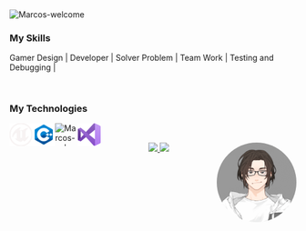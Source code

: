 <img title="Marcos-welcome" src="https://github.com/cunha-dd/animation.svg/blob/master/readme.svg" alt="Marcos-welcome" align="center" height="" width="2000">

<h3>My Skills</h3>
<div style="display: inline_block">
 <p>Gamer Design | Developer | Solver Problem | Team Work | Testing and Debugging | </p>
</div>
</br>
<h3>My Technologies</h3>
<div style="display: inline_block">
    <img align="left" alt="Marcos-sql" height="40" width="40" src="SVG/unreal.svg">
    <img align="left" alt="Marcos-c++" height="40" width="40" src="SVG/C++.svg">
    <img align="left" alt="Marcos-sql" height="40" width="40" src="https://cdn.jsdelivr.net/gh/devicons/devicon/icons/mysql/mysql-original.svg">
    <img align="left" alt="Marcos-vs" height="40" width="40" src="SVG/vs.svg">
    
</div>
<br><br>
<img align="right" alt="Marcos-pic" height="140" style="border-radius:100px;"![GIF Maker] src="profile.gif">

<div align="center">
  <a href="https://github.com/cunha-dd">
  <img height="180em" src="https://github-readme-stats.vercel.app/api?username=cunha-dd&show_icons=true&theme=dracula&include_all_commits=true&count_private=true"/>
  <img height="180em" src="https://github-readme-stats.vercel.app/api/top-langs/?username=cunha-dd&layout=compact&langs_count=7&theme=dracula"/>


